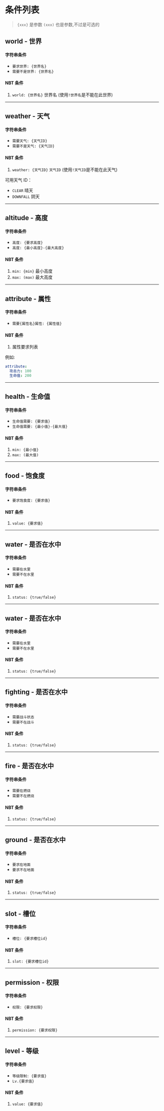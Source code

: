 # 条件列表

> `{xxx}` 是参数
> `(xxx)` 也是参数,不过是可选的

## **world** - 世界

#### 字符串条件

- `要求世界: {世界名}`
- `需要不是世界: {世界名}`

#### NBT 条件

1. `world: {世界名}` 世界名 (使用`!世界名`是不能在此世界)

---

## **weather** - 天气

#### 字符串条件

- `需要天气: {天气ID}`
- `需要不是天气: {天气ID}`

#### NBT 条件

1. `weather: {天气ID}` `天气ID` (使用`!天气ID`是不能在此天气)

可用天气 ID：

- `CLEAR` 晴天
- `DOWNFALL` 阴天

---

## **altitude** - 高度

#### 字符串条件

- `高度: {要求高度}`
- `高度: {最小高度}-{最大高度}`

#### NBT 条件

1. `min: {min}` 最小高度
2. `max: (max)` 最大高度

---

## **attribute** - 属性

#### 字符串条件

- `需要{属性名}属性: {属性值}`

#### NBT 条件

1. 属性要求列表

例如:

```YAML
attribute:
  攻击力: 100
  生命值: 200
```

---

## **health** - 生命值

#### 字符串条件

- `生命值需要: {要求值}`
- `生命值需要: {最小值}-{最大值}`

#### NBT 条件

1. `min: {最小值}`
2. `max: (最大值)`

---

## **food** - 饱食度

#### 字符串条件

- `要求饱食度: {要求值}`

#### NBT 条件

1. `value: {要求值}`

---

## **water** - 是否在水中

#### 字符串条件

- `需要在水里`
- `需要不在水里`

#### NBT 条件

1. `status: {true/false}`

---

## **water** - 是否在水中

#### 字符串条件

- `需要在水里`
- `需要不在水里`

#### NBT 条件

1. `status: {true/false}`

---

## **fighting** - 是否在水中

#### 字符串条件

- `需要战斗状态`
- `需要不在战斗`

#### NBT 条件

1. `status: {true/false}`

---

## **fire** - 是否在水中

#### 字符串条件

- `需要在燃烧`
- `需要不在燃烧`

#### NBT 条件

1. `status: {true/false}`

---

## **ground** - 是否在水中

#### 字符串条件

- `要求在地面`
- `要求不在地面`

#### NBT 条件

1. `status: {true/false}`

---

## **slot** - 槽位

#### 字符串条件

- `槽位: {要求槽位id}`

#### NBT 条件

1. `slot: {要求槽位id}`

---

## **permission** - 权限

#### 字符串条件

- `权限: {要求权限}`

#### NBT 条件

1. `permission: {要求权限}`

---

## **level** - 等级

#### 字符串条件

- `等级限制: {要求值}`
- `Lv.{要求值}`

#### NBT 条件

1. `value: {要求值}`
